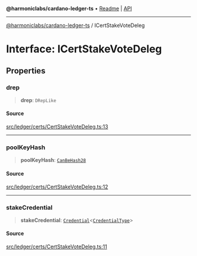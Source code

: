 **@harmoniclabs/cardano-ledger-ts** • [Readme](../Introduction.md) \| [API](../globals.md)

***

[@harmoniclabs/cardano-ledger-ts](../Introduction.md) / ICertStakeVoteDeleg

# Interface: ICertStakeVoteDeleg

## Properties

### drep

> **drep**: `DRepLike`

#### Source

[src/ledger/certs/CertStakeVoteDeleg.ts:13](https://github.com/HarmonicLabs/cardano-ledger-ts/blob/d1659b0/src/ledger/certs/CertStakeVoteDeleg.ts#L13)

***

### poolKeyHash

> **poolKeyHash**: [`CanBeHash28`](../type-aliases/CanBeHash28.md)

#### Source

[src/ledger/certs/CertStakeVoteDeleg.ts:12](https://github.com/HarmonicLabs/cardano-ledger-ts/blob/d1659b0/src/ledger/certs/CertStakeVoteDeleg.ts#L12)

***

### stakeCredential

> **stakeCredential**: [`Credential`](../classes/Credential.md)\<[`CredentialType`](../enumerations/CredentialType.md)\>

#### Source

[src/ledger/certs/CertStakeVoteDeleg.ts:11](https://github.com/HarmonicLabs/cardano-ledger-ts/blob/d1659b0/src/ledger/certs/CertStakeVoteDeleg.ts#L11)
